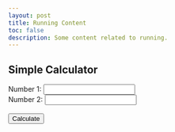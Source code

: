 ```yaml
---
layout: post
title: Running Content
toc: false
description: Some content related to running.
---
```


<h2 id="sergio">Simple Calculator</h2>

<form id="calcForm">
  <label for="num1">Number 1:</label>
  <input type="number" id="num1" required>
  <br>
  <label for="num2">Number 2:</label>
  <input type="number" id="num2" required>
  <br><br>
  <button type="submit">Calculate</button>
</form>

<h3 id="running_table"></h3>

<script src="{{site.baseurl}}/assets/js/running-calc.js"></script>
